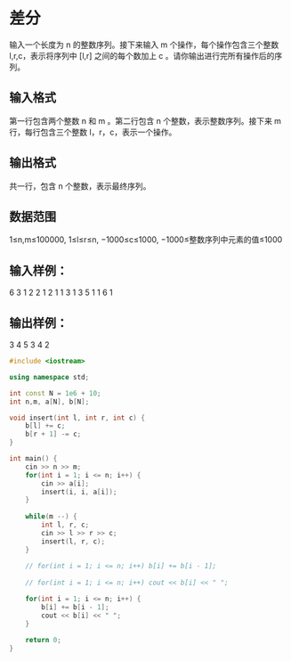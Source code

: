 # 差分

输入一个长度为 n 的整数序列。接下来输入 m 个操作，每个操作包含三个整数 l,r,c，表示将序列中 [l,r] 之间的每个数加上 c 。请你输出进行完所有操作后的序列。

## 输入格式

第一行包含两个整数 n 和 m 。第二行包含 n 个整数，表示整数序列。接下来 m 行，每行包含三个整数 l，r，c，表示一个操作。

## 输出格式

共一行，包含 n 个整数，表示最终序列。

## 数据范围

1≤n,m≤100000,
1≤l≤r≤n,
−1000≤c≤1000,
−1000≤整数序列中元素的值≤1000

## 输入样例：

6 3
1 2 2 1 2 1
1 3 1
3 5 1
1 6 1

## 输出样例：

3 4 5 3 4 2


```cpp
#include <iostream>

using namespace std;

int const N = 1e6 + 10;
int n,m, a[N], b[N];

void insert(int l, int r, int c) {
    b[l] += c;
    b[r + 1] -= c;
}

int main() {
    cin >> n >> m;
    for(int i = 1; i <= n; i++) {
        cin >> a[i];
        insert(i, i, a[i]);
    }
    
    while(m --) {
        int l, r, c;
        cin >> l >> r >> c;
        insert(l, r, c);
    }
    
    // for(int i = 1; i <= n; i++) b[i] += b[i - 1];
    
    // for(int i = 1; i <= n; i++) cout << b[i] << " ";

    for(int i = 1; i <= n; i++) {
        b[i] += b[i - 1];
        cout << b[i] << " ";
    }
    
    return 0;
}

```
